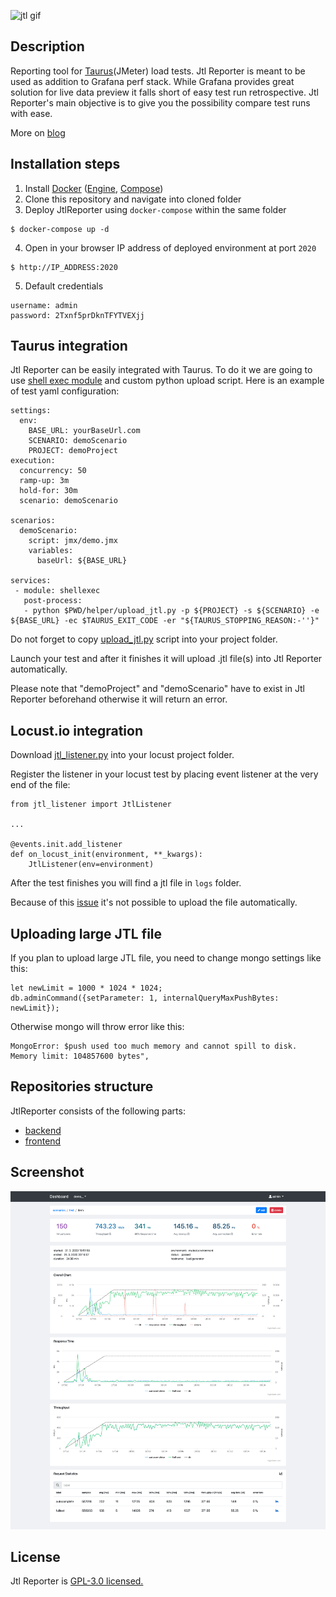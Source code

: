 ![jtl gif](/assets/jtl.gif)

## Description
 Reporting tool for [Taurus](https://gettaurus.org)(JMeter) load tests. Jtl Reporter is meant to be used as addition to Grafana perf stack. While Grafana provides great solution for live data preview it falls short of easy test run retrospective. Jtl Reporter's main objective is to give you the possibility compare test runs with ease.

More on [blog](https://www.ludeknovy.tech/blog/generate-intuitive-jmeter-reports-with-jtlreporter-and-taurus/)

## Installation steps
1. Install [Docker](https://docs.docker.com/engine/installation/) ([Engine](https://docs.docker.com/engine/installation/), [Compose](https://docs.docker.com/compose/install/))
2. Clone this repository and navigate into cloned folder
3. Deploy JtlReporter using `docker-compose` within the same folder

  ```Shell
  $ docker-compose up -d
  ```

4. Open in your browser IP address of deployed environment at port `2020`

  ```
  $ http://IP_ADDRESS:2020
  ```

5. Default credentials

  ```
  username: admin
  password: 2Txnf5prDknTFYTVEXjj
  ```

## Taurus integration
Jtl Reporter can be easily integrated with Taurus. To do it we are going to use [shell exec module](https://gettaurus.org/docs/ShellExec/) and custom python upload script. Here is an example of test yaml configuration:
```
settings:
  env:
    BASE_URL: yourBaseUrl.com
    SCENARIO: demoScenario
    PROJECT: demoProject
execution:
  concurrency: 50
  ramp-up: 3m
  hold-for: 30m
  scenario: demoScenario

scenarios:
  demoScenario:
    script: jmx/demo.jmx
    variables:
      baseUrl: ${BASE_URL}

services:
 - module: shellexec
   post-process:
   - python $PWD/helper/upload_jtl.py -p ${PROJECT} -s ${SCENARIO} -e ${BASE_URL} -ec $TAURUS_EXIT_CODE -er "${TAURUS_STOPPING_REASON:-''}"
```
Do not forget to copy [upload_jtl.py](/scripts/upload_jtl.py) script into your project folder.

Launch your test and after it finishes it will upload .jtl file(s) into Jtl Reporter automatically.

Please note that "demoProject" and "demoScenario" have to exist in Jtl Reporter beforehand otherwise it will return an error.

## Locust.io integration
Download [jtl_listener.py](/scripts/jtl_listener.py) into your locust project folder.

Register the listener in your locust test by placing event listener at the very end of the file:
```
from jtl_listener import JtlListener

...

@events.init.add_listener
def on_locust_init(environment, **_kwargs):
    JtlListener(env=environment)
```

After the test finishes you will find a jtl file in `logs` folder. 

Because of this [issue](https://github.com/locustio/locust/issues/1638) it's not possible to upload the file automatically.

## Uploading large JTL file
If you plan to upload large JTL file, you need to change mongo settings like this:
```
let newLimit = 1000 * 1024 * 1024;
db.adminCommand({setParameter: 1, internalQueryMaxPushBytes: newLimit});
```

Otherwise mongo will throw error like this:
```
MongoError: $push used too much memory and cannot spill to disk. Memory limit: 104857600 bytes",
```

## Repositories structure
 JtlReporter consists of the following parts:
  * [backend](https://github.com/ludeknovy/jtl-reporter-be)
  * [frontend](https://github.com/ludeknovy/jtl-reporter-fe)


## Screenshot
![Item detail](/assets/item_detail.png)

## License
Jtl Reporter is [GPL-3.0 licensed.](LICENSE)  
